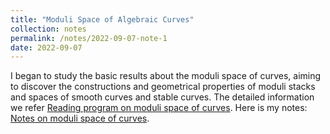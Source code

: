 ```yaml
---
title: "Moduli Space of Algebraic Curves"
collection: notes
permalink: /notes/2022-09-07-note-1
date: 2022-09-07
---
```

I began to study the basic results about the moduli space of curves, aiming to discover the constructions and geometrical properties of moduli stacks and spaces of smooth curves and stable curves. The detailed information we refer [Reading program on moduli space of curves](https://dvlxlwz.github.io/MyBlogs/2022/11/15/Reading-program-on-moduli-space-of-curves/).
Here is my notes: [Notes on moduli space of curves](https://dvlxlwz.github.io/MyBlogs/my_notes/ModuliSpaceCurvesReadingNotes.pdf).

